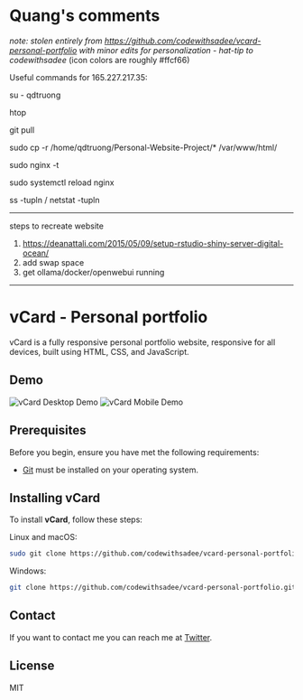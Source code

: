 # Quang's comments
*note: stolen entirely from https://github.com/codewithsadee/vcard-personal-portfolio with minor edits for personalization - hat-tip to codewithsadee*
(icon colors are roughly #ffcf66)

Useful commands for 165.227.217.35:

su - qdtruong

htop

git pull 

sudo cp -r /home/qdtruong/Personal-Website-Project/* /var/www/html/

sudo nginx -t

sudo systemctl reload nginx

ss -tupln / netstat -tupln

---------
steps to recreate website
1) https://deanattali.com/2015/05/09/setup-rstudio-shiny-server-digital-ocean/
2) add swap space
3) get ollama/docker/openwebui running
---------

# vCard - Personal portfolio

vCard is a fully responsive personal portfolio website, responsive for all devices, built using HTML, CSS, and JavaScript.

## Demo

![vCard Desktop Demo](./website-demo-image/desktop.png "Desktop Demo")
![vCard Mobile Demo](./website-demo-image/mobile.png "Mobile Demo")

## Prerequisites

Before you begin, ensure you have met the following requirements:

* [Git](https://git-scm.com/downloads "Download Git") must be installed on your operating system.

## Installing vCard

To install **vCard**, follow these steps:

Linux and macOS:

```bash
sudo git clone https://github.com/codewithsadee/vcard-personal-portfolio.git
```

Windows:

```bash
git clone https://github.com/codewithsadee/vcard-personal-portfolio.git
```

## Contact

If you want to contact me you can reach me at [Twitter](https://www.twitter.com/codewithsadee).

## License

MIT
